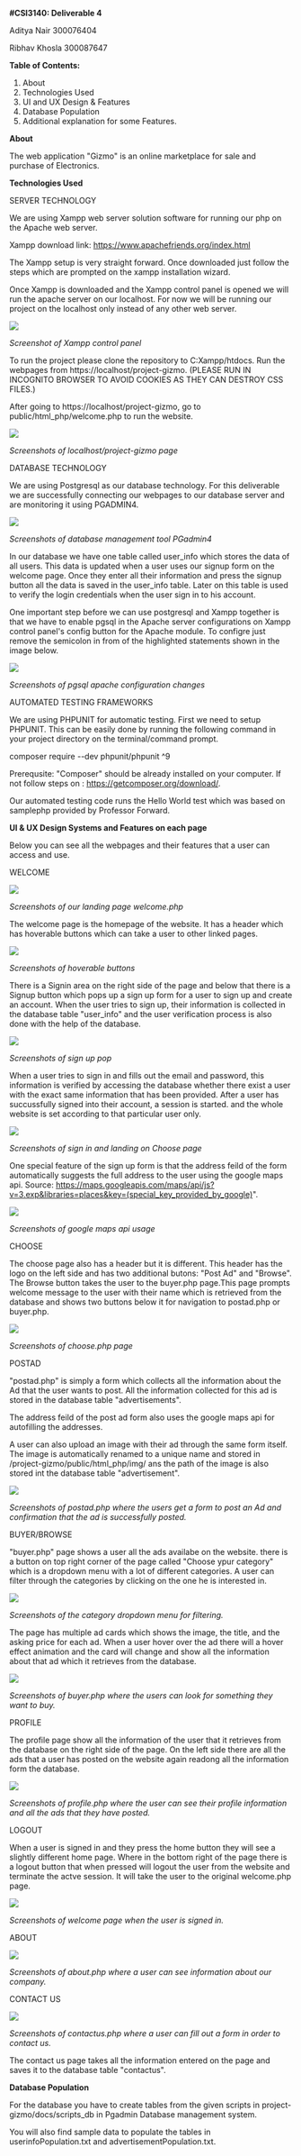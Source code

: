 **#CSI3140: Deliverable 4**

Aditya Nair 300076404

Ribhav Khosla 300087647


**Table of Contents:**

1. About 
2. Technologies Used
3. UI and UX Design & Features
4. Database Population
5. Additional explanation for some Features.


**About**

The web application "Gizmo" is an online marketplace for sale and purchase of Electronics. 

**Technologies Used**

SERVER TECHNOLOGY 

We are using Xampp web server solution software for running our php on the Apache web server.

Xampp download link: https://www.apachefriends.org/index.html

The Xampp setup is very straight forward. Once downloaded just follow the steps which are prompted on the xampp installation wizard.

Once Xampp is downloaded and the Xampp control panel is opened we will run the apache server on our localhost. For now we will be running our project on the localhost only instead of any other web server.

![](/Img/screenshots/xampp.png)

*Screenshot of Xampp control panel*

To run the project please clone the repository to C:Xampp/htdocs. Run the webpages from https://localhost/project-gizmo. (PLEASE RUN IN INCOGNITO BROWSER TO AVOID COOKIES AS THEY CAN DESTROY CSS FILES.)

After going to https://localhost/project-gizmo, go to public/html_php/welcome.php to run the website.

![](/Img/screenshots/localhostpage.png)

*Screenshots of localhost/project-gizmo page*



DATABASE TECHNOLOGY

We are using Postgresql as our database technology. For this deliverable we are successfully connecting our webpages to our database server and are monitoring it using PGADMIN4. 

![](/Img/screenshots/pgadmin.png)

*Screenshots of database management tool PGadmin4*

In our database we have one table called user_info which stores the data of all users. This data is updated when a user uses our signup form on the welcome page. Once they enter all their information and press the signup button all the data is saved in the user_info table. Later on this table is used to verify the login credentials when the user sign in to his account.

One important step before we can use postgresql and Xampp together is that we have to enable pgsql in the Apache server configurations on Xampp control panel's config button for the Apache module. To configre just remove the semicolon in from of the highlighted statements shown in the image below.

![](/Img/screenshots/configApache.png)

*Screenshots of pgsql apache configuration changes*


AUTOMATED TESTING FRAMEWORKS

We are using PHPUNIT for automatic testing. First we need to setup PHPUNIT.
This can be easily done by running the following command in your project directory on the terminal/command prompt.

composer require --dev phpunit/phpunit ^9

Prerequsite: "Composer" should be already installed on your computer. If not follow steps on : https://getcomposer.org/download/.

Our automated testing code runs the Hello World test which was based on samplephp provided by Professor Forward.




**UI & UX Design Systems and Features on each page**

Below you can see all the webpages and their features that a user can access and use.

WELCOME

![](/Img/screenshots/welcome.gif)

*Screenshots of our landing page welcome.php*

The welcome page is the homepage of the website. It has a header which has hoverable buttons which can take a user to other linked pages.

![](/Img/screenshots/hover.gif)

*Screenshots of hoverable buttons*

There is a Signin area on the right side of the page and below that there is a Signup button which pops up a sign up form for a user to sign up and create an account. When the user tries to sign up, their information is collected in the database table "user_info" and the user verification process is also done with the help of the database. 

![](/Img/screenshots/signuppop.gif)

*Screenshots of sign up pop*

When a user tries to sign in and fills out the email and password, this information is verified by accessing the database whether there exist a user with the exact same information that has been provided. After a user has succussfully signed into their account, a session is started. and the whole website is set according to that particular user only.

![](/Img/screenshots/signin.gif)

*Screenshots of sign in and landing on Choose page*

One special feature of the sign up form is that the address feild of the form automatically suggests the full address to the user using the google maps api. 
Source: https://maps.googleapis.com/maps/api/js?v=3.exp&libraries=places&key=(special_key_provided_by_google)".

![](/Img/screenshots/googleapi.gif)

*Screenshots of google maps api usage*

CHOOSE

The choose page also has a header but it is different. This header has the logo on the left side and has two additional butons: "Post Ad" and "Browse". The Browse button takes the user to the buyer.php page.This page prompts welcome message to the user with their name which is retrieved from the database and shows two buttons below it for navigation to postad.php or buyer.php.

![](/Img/screenshots/choose.gif)

*Screenshots of choose.php page*


POSTAD

"postad.php" is simply a form which collects all the information about the Ad that the user wants to post. All the information collected for this ad is stored in the database table "advertisements". 

The address feild of the post ad form also uses the google maps api for autofilling the addresses.

A user can also upload an image with their ad through the same form itself. The image is automatically renamed to a unique name and stored in /project-gizmo/public/html_php/img/ ans the path of the image is also stored int the database table "advertisement".

![](/Img/screenshots/postad.gif)

*Screenshots of postad.php where the users get a form to post an Ad and confirmation that the ad is successfully posted.*

BUYER/BROWSE

"buyer.php" page shows a user all the ads availabe on the website. there is a button on top right corner of the page called "Choose ypur category" which is a dropdown menu with a lot of different categories. A user can filter through the categories by clicking on the one he is interested in. 

![](/Img/screenshots/filter.gif)

*Screenshots of the category dropdown menu for filtering.*

The page has multiple ad cards which shows the image, the title, and the asking price for each ad. When a user hover over the ad there will a hover effect animation and the card will change and show all the information about that ad which it retrieves from the database.

![](/Img/screenshots/buyer.gif)

*Screenshots of buyer.php where the users can look for something they want to buy.*


PROFILE

The profile page show all the information of the user that it retrieves from the database on the right side of the page. On the left side there are all the ads that a user has posted on the website again readong all the information form the database.

![](/Img/screenshots/profile.gif)

*Screenshots of profile.php where the user can see their profile information and all the ads that they have posted.*

LOGOUT

When a user is signed in and they press the home button they will see a slightly different home page. Where in the bottom right of the page there is a logout button that when pressed will logout the user from the website and terminate the actve session. It will take the user to the original welcome.php page.

![](/Img/screenshots/logout.gif)

*Screenshots of welcome page when the user is signed in.*

ABOUT

![](/Img/screenshots/about.png)

*Screenshots of about.php where a user can see information about our company.*

CONTACT US

![](/Img/screenshots/contact.png)

*Screenshots of contactus.php where a user can fill out a form in order to contact us.*

The contact us page takes all the information entered on the page and saves it to the database table "contactus".



**Database Population**

For the database you have to create tables from the given scripts in project-gizmo/docs/scripts_db in Pgadmin Database management system.

You will also find sample data to populate the tables in userinfoPopulation.txt and advertisementPopulation.txt.






